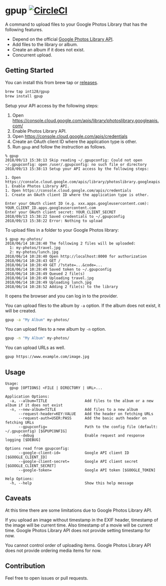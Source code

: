 # gpup [![CircleCI](https://circleci.com/gh/int128/gpup.svg?style=shield)](https://circleci.com/gh/int128/gpup)

A command to upload files to your Google Photos Library that has the following features.

- Depend on the official [Google Photos Library API](https://developers.google.com/photos/library/guides/get-started).
- Add files to the library or album.
- Create an album if it does not exist.
- Concurrent upload.


## Getting Started

You can install this from brew tap or [releases](https://github.com/int128/gpup/releases).

```sh
brew tap int128/gpup
brew install gpup
```

Setup your API access by the following steps:

1. Open https://console.cloud.google.com/apis/library/photoslibrary.googleapis.com/
1. Enable Photos Library API.
1. Open https://console.cloud.google.com/apis/credentials
1. Create an OAuth client ID where the application type is other.
1. Run `gpup` and follow the instruction as follows.

```
% gpup
2018/09/13 15:38:13 Skip reading ~/.gpupconfig: Could not open ~/.gpupconfig: open /user/.gpupconfig: no such file or directory
2018/09/13 15:38:13 Setup your API access by the following steps:

1. Open https://console.cloud.google.com/apis/library/photoslibrary.googleapis.com/
1. Enable Photos Library API.
1. Open https://console.cloud.google.com/apis/credentials
1. Create an OAuth client ID where the application type is other.

Enter your OAuth client ID (e.g. xxx.apps.googleusercontent.com): YOUR_CLIENT_ID.apps.googleusercontent.com
Enter your OAuth client secret: YOUR_CLIENT_SECRET
2018/09/13 15:38:22 Saved credentials to ~/.gpupconfig
2018/09/13 15:38:22 Error: Nothing to upload
```

To upload files in a folder to your Google Photos library:

```
$ gpup my-photos/
2018/06/14 10:28:40 The following 2 files will be uploaded:
  1: my-photos/travel.jpg
  2: my-photos/lunch.jpg
2018/06/14 10:28:40 Open http://localhost:8000 for authorization
2018/06/14 10:28:43 GET /
2018/06/14 10:28:49 GET /?state=...&code=...
2018/06/14 10:28:49 Saved token to ~/.gpupconfig
2018/06/14 10:28:49 Queued 2 file(s)
2018/06/14 10:28:49 Uploading travel.jpg
2018/06/14 10:28:49 Uploading lunch.jpg
2018/06/14 10:28:52 Adding 2 file(s) to the library
```

It opens the browser and you can log in to the provider.

You can upload files to the album by `-a` option.
If the album does not exist, it will be created.

```sh
gpup -a "My Album" my-photos/
```

You can upload files to a new album by `-n` option.

```sh
gpup -n "My Album" my-photos/
```

You can upload URLs as well.

```sh
gpup https://www.example.com/image.jpg
```


## Usage

```
Usage:
  gpup [OPTIONS] <FILE | DIRECTORY | URL>...

Application Options:
  -a, --album=TITLE                 Add files to the album or a new album if it does not exist
  -n, --new-album=TITLE             Add files to a new album
      --request-header=KEY:VALUE    Add the header on fetching URLs
      --request-auth=USER:PASS      Add the basic auth header on fetching URLs
      --gpupconfig=                 Path to the config file (default: ~/.gpupconfig) [$GPUPCONFIG]
      --debug                       Enable request and response logging [$DEBUG]

Options read from gpupconfig:
      --google-client-id=           Google API client ID [$GOOGLE_CLIENT_ID]
      --google-client-secret=       Google API client secret [$GOOGLE_CLIENT_SECRET]
      --google-token=               Google API token [$GOOGLE_TOKEN]

Help Options:
  -h, --help                        Show this help message
```


## Caveats

At this time there are some limitations due to Google Photos Library API.

If you upload an image without timestamp in the EXIF header, timestamp of the image will be current time.
Also timestamp of a movie will be current time.
Google Photos Library API does not provide setting timestamp for now.

You cannot control order of uploading items.
Google Photos Library API does not provide ordering media items for now.


## Contribution

Feel free to open issues or pull requests.
